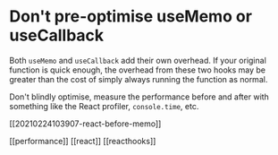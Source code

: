 # Don't pre-optimise useMemo or useCallback

Both `useMemo` and `useCallback` add their own overhead. If your original function is quick enough, the overhead from these two hooks may be greater than the cost of simply always running the function as normal.

Don't blindly optimise, measure the performance before and after with something like the React profiler, `console.time`, etc.

[[20210224103907-react-before-memo]]

[[performance]]
[[react]]
[[reacthooks]]